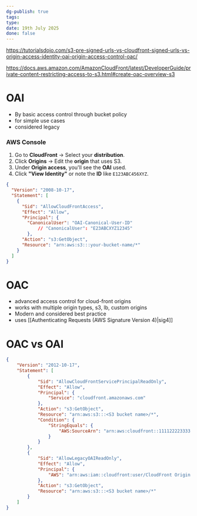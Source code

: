 ```yaml
---
dg-publish: true
tags: 
type: 
date: 19th July 2025
done: false
---
```

https://tutorialsdojo.com/s3-pre-signed-urls-vs-cloudfront-signed-urls-vs-origin-access-identity-oai-origin-access-control-oac/

https://docs.aws.amazon.com/AmazonCloudFront/latest/DeveloperGuide/private-content-restricting-access-to-s3.html#create-oac-overview-s3
# OAI
- By basic access control through bucket policy
- for simple use cases
- considered legacy
### AWS Console
1. Go to **CloudFront** → Select your **distribution**.
2. Click **Origins** → Edit the **origin** that uses S3.
3. Under **Origin access**, you'll see the **OAI** used.
4. Click **"View Identity"** or note the **ID** like `E123ABC456XYZ`.

```json
{
  "Version": "2008-10-17",
  "Statement": [
    {
      "Sid": "AllowCloudFrontAccess",
      "Effect": "Allow",
	  "Principal": {
		"CanonicalUser": "OAI-Canonical-User-ID"
			// "CanonicalUser": "E23ABCXYZ12345"
        },
      "Action": "s3:GetObject",
      "Resource": "arn:aws:s3:::your-bucket-name/*"
    }
  ]
}

```
# OAC
- advanced access control for cloud-front origins
- works with multiple origin types, s3, lb, custom origins
- Modern and considered best practice
- uses [[Authenticating Requests (AWS Signature Version 4)|sig4]]

# OAC vs OAI
```json
{
    "Version": "2012-10-17",
    "Statement": [
        {
            "Sid": "AllowCloudFrontServicePrincipalReadOnly",
            "Effect": "Allow",
            "Principal": {
                "Service": "cloudfront.amazonaws.com"
            },
            "Action": "s3:GetObject",
            "Resource": "arn:aws:s3:::<S3 bucket name>/*",
            "Condition": {
                "StringEquals": {
                    "AWS:SourceArn": "arn:aws:cloudfront::111122223333:distribution/<CloudFront distribution ID>"
                }
            }
        },
        {
            "Sid": "AllowLegacyOAIReadOnly",
            "Effect": "Allow",
            "Principal": {
                "AWS": "arn:aws:iam::cloudfront:user/CloudFront Origin Access Identity <origin access identity ID>"
            },
            "Action": "s3:GetObject",
            "Resource": "arn:aws:s3:::<S3 bucket name>/*"
        }
    ]
}
```

